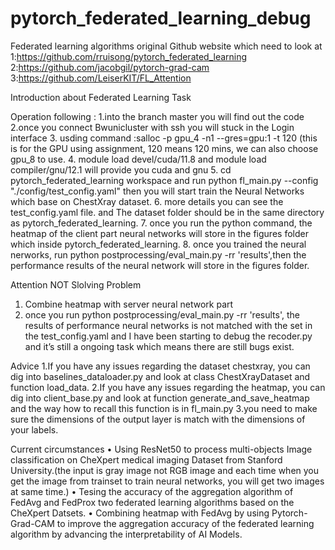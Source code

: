 # pytorch_federated_learning_debug
Federated learning algorithms
original Github website which need to look at
1:https://github.com/rruisong/pytorch_federated_learning
2:https://github.com/jacobgil/pytorch-grad-cam
3:https://github.com/LeiserKIT/FL_Attention



Introduction about Federated Learning Task



Operation following :
1.into the branch master you will find out the code 
2.once you connect Bwunicluster with ssh you will stuck in the Login interface
3. usding command :salloc -p gpu_4 -n1 --gres=gpu:1 -t 120  (this is for the GPU using assignment, 120 means 120 mins, we can also choose gpu_8 to use.
4. module load devel/cuda/11.8 and module load compiler/gnu/12.1 will provide you cuda and gnu
5. cd pytorch_federated_learning workspace and run python fl_main.py --config "./config/test_config.yaml" then you will start train the Neural Networks which base on ChestXray dataset.
6. more details you can see the test_config.yaml file. and The dataset folder should be in the same directory as pytorch_federated_learning.
7. once you run the python command, the heatmap of the client part neural networks will store in the figures folder which inside pytorch_federated_learning.
8. once you trained the neural nerworks, run python postprocessing/eval_main.py -rr 'results',then the performance results of the neural network will store in the figures folder.


Attention
NOT Slolving Problem 
1. Combine heatmap with server neural network part
2. once you run python postprocessing/eval_main.py -rr 'results', the results of performance neural networks is not matched with the set in the test_config.yaml and I have been starting to debug the recoder.py and it’s still a ongoing task which means there are still bugs exist.


Advice 
1.If you have any issues regarding the dataset chestxray, you can dig into baselines_dataloader.py and look at class ChestXrayDataset and function load_data.
2.If you have any issues regarding the heatmap, you can dig into client_base.py and look at function generate_and_save_heatmap and the way how to recall this function is in fl_main.py
3.you need to make sure the dimensions of the output layer is match with the dimensions of your labels.


Current circumstances 
• Using ResNet50 to process multi-objects Image classification on CheXpert medical imaging Dataset from Stanford
University.(the input is gray image not RGB image and each time when you get the image from trainset to train neural networks, you will get two images at same time.)
• Tesing the accuracy of the aggregation algorithm of FedAvg and FedProx two federated learning algorithms based on the
CheXpert Datsets.
• Combining heatmap with FedAvg by using Pytorch-Grad-CAM to improve the aggregation accuracy of the federated
learning algorithm by advancing the interpretability of AI Models.

